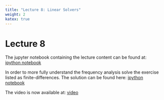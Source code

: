 ```yaml
---
title: "Lecture 8: Linear Solvers"
weight: 2
katex: true
---
```


# Lecture 8

The jupyter notebook containing the lecture content can
be found at: 
[ipython notebook](https://nbviewer.jupyter.org/urls/durham-comp4187.github.io/code/smoothers.ipynb)

In order to more fully understand the frequency analysis solve the exercise listed as finite-differences. The solution can be found here:
[ipython notebook](https://nbviewer.jupyter.org/urls/durham-comp4187.github.io/code/smoothers-II.ipynb)


The video is now available at: [video](https://durham.cloud.panopto.eu/Panopto/Pages/Viewer.aspx?id=859c55e6-ef08-46bc-9c32-ade90094f956)


